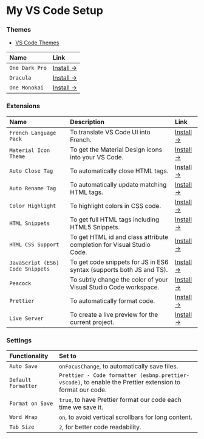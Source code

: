 # My VS Code Setup

### Themes

- [VS Code Themes](https://vscodethemes.com/)

| Name           | Link                                                                                                     |
| :------------- | :------------------------------------------------------------------------------------------------------- |
| `One Dark Pro` | [Install &rarr;](https://marketplace.visualstudio.com/items?itemName=zhuangtongfa.Material-theme)        |
| `Dracula`      | [Install &rarr;](https://marketplace.visualstudio.com/items?itemName=dracula-theme.theme-dracula)        |
| `One Monokai`  | [Install &rarr;](https://marketplace.visualstudio.com/items?itemName=azemoh.one-monokai)                 |


### Extensions

| Name                   | Description                          | Link                                                                                           |
| :--------------------- | :----------------------------------- |:---------------------------------------------------------------------------------------------- |
| `French Language Pack` | To translate VS Code UI into French. | [Install &rarr;](https://marketplace.visualstudio.com/items?itemName=MS-CEINTL.vscode-language-pack-fr) |
| `Material Icon Theme` | To get the Material Design icons into your VS Code. | [Install &rarr;](https://marketplace.visualstudio.com/items?itemName=PKief.material-icon-theme) |
| `Auto Close Tag` | To automatically close HTML tags. | [Install &rarr;](https://marketplace.visualstudio.com/items?itemName=formulahendry.auto-close-tag) |
| `Auto Rename Tag` | To automatically update matching HTML tags. | [Install &rarr;](https://marketplace.visualstudio.com/items?itemName=formulahendry.auto-rename-tag) |
| `Color Highlight` | To highlight colors in CSS code. | [Install &rarr;](https://marketplace.visualstudio.com/items?itemName=naumovs.color-highlight) |
| `HTML Snippets` | To get full HTML tags including HTML5 Snippets. | [Install &rarr;](https://marketplace.visualstudio.com/items?itemName=abusaidm.html-snippets) |
| `HTML CSS Support` | To get HTML id and class attribute completion for Visual Studio Code. | [Install &rarr;](https://marketplace.visualstudio.com/items?itemName=ecmel.vscode-html-css) |
| `JavaScript (ES6) Code Snippets` | To get code snippets for JS in ES6 syntax (supports both JS and TS). | [Install &rarr;](https://marketplace.visualstudio.com/items?itemName=xabikos.JavaScriptSnippets) |
| `Peacock` | To subtly change the color of your Visual Studio Code workspace. | [Install &rarr;](https://marketplace.visualstudio.com/items?itemName=johnpapa.vscode-peacock) |
| `Prettier` | To automatically format code. | [Install &rarr;](https://marketplace.visualstudio.com/items?itemName=esbenp.prettier-vscode) |
| `Live Server` | To create a live preview for the current project. | [Install &rarr;](https://marketplace.visualstudio.com/items?itemName=ritwickdey.LiveServer) |


### Settings

| Functionality       | Set to                                                                                                         |
| :------------------ | :------------------------------------------------------------------------------------------------------------- |
| `Auto Save`         | `onFocusChange`, to automatically save files.                                                                  |
| `Default Formatter` | `Prettier - Code formatter (esbnp.prettier-vscode)`, to enable the Prettier extension to format our code.      |
| `Format on Save`    | `true`, to have Prettier format our code each time we save it.                                                 |
| `Word Wrap`         | `on`, to avoid vertical scrollbars for long content.                                                           |
| `Tab Size`          | `2`, for better code readability.                                                                              |
